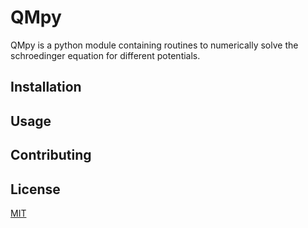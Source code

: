 # QMpy

QMpy is a python module containing routines to numerically solve the
schroedinger equation for different potentials.

## Installation

## Usage

## Contributing

## License

[MIT](https://choosealicense.com/licenses/mit/)
